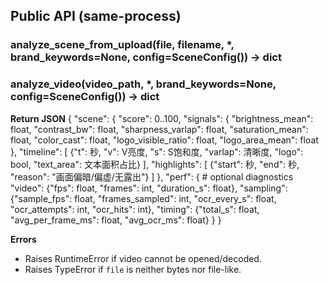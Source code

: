 ## Public API (same-process)

### analyze_scene_from_upload(file, filename, *, brand_keywords=None, config=SceneConfig()) -> dict
### analyze_video(video_path, *, brand_keywords=None, config=SceneConfig()) -> dict

**Return JSON**
{
  "scene": {
    "score": 0..100,
    "signals": {
      "brightness_mean": float,
      "contrast_bw": float,
      "sharpness_varlap": float,
      "saturation_mean": float,
      "color_cast": float,
      "logo_visible_ratio": float,
      "logo_area_mean": float
    },
    "timeline": [ {"t": 秒, "v": V亮度, "s": S饱和度, "varlap": 清晰度, "logo": bool, "text_area": 文本面积占比} ],
    "highlights": [ {"start": 秒, "end": 秒, "reason": "画面偏暗/偏虚/无露出"} ]
  },
  "perf": {  # optional diagnostics
    "video": {"fps": float, "frames": int, "duration_s": float},
    "sampling": {"sample_fps": float, "frames_sampled": int, "ocr_every_s": float, "ocr_attempts": int, "ocr_hits": int},
    "timing": {"total_s": float, "avg_per_frame_ms": float, "avg_ocr_ms": float}
  }
}

**Errors**
- Raises RuntimeError if video cannot be opened/decoded.
- Raises TypeError if `file` is neither bytes nor file-like.
